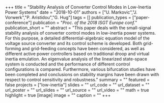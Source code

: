 +++
title = "Stability Analysis of Converter Control Modes in Low-Inertia Power Systems"
date = "2018-10-01"
authors = ["U. Markovic","J. Vorwerk","P. Aristidou","G. Hug"]
tags = []
publication_types = ["paper-conference"]
publication = "_Proc. of the 2018 ISGT Europe conf._"
publication_short = ""
abstract = "This paper deals with the small-signal stability analysis of converter control modes in low-inertia power systems. For this purpose, a detailed differential-algebraic equation model of the voltage source converter and its control scheme is developed. Both grid-forming and grid-feeding concepts have been considered, as well as different active power controllers based on traditional droop and virtual inertia emulation. An eigenvalue analysis of the linearized state-space system is conducted and the performance of different control configurations is compared. Furthermore, various bifurcation studies have been completed and conclusions on stability margins have been drawn with respect to control sensitivity and robustness."
summary = ""
featured = false
projects = ["low-inertia"]
slides = ""
url_code = ""
url_dataset = ""
url_poster = ""
url_slides = ""
url_source = ""
url_video = ""
math = true
highlight = true
[image]
image = ""
caption = ""
+++

